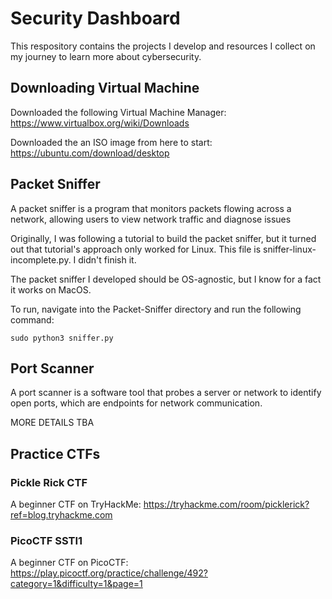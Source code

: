 # Security Dashboard
This respository contains the projects I develop and resources I collect on my journey to learn more about cybersecurity. 

## Downloading Virtual Machine 

Downloaded the following Virtual Machine Manager: https://www.virtualbox.org/wiki/Downloads 

Downloaded the an ISO image from here to start: https://ubuntu.com/download/desktop 

## Packet Sniffer

A packet sniffer is a program that monitors packets flowing across a network, allowing users to view network traffic and diagnose issues

Originally, I was following a tutorial to build the packet sniffer, but it turned out that tutorial's approach only worked for Linux. This file is sniffer-linux-incomplete.py. I didn't finish it. 

The packet sniffer I developed should be OS-agnostic, but I know for a fact it works on MacOS. 

To run, navigate into the Packet-Sniffer directory and run the following command: 

```console
sudo python3 sniffer.py
```

## Port Scanner 

A port scanner is a software tool that probes a server or network to identify open ports, which are endpoints for network communication. 

MORE DETAILS TBA

## Practice CTFs

### Pickle Rick CTF

A beginner CTF on TryHackMe: https://tryhackme.com/room/picklerick?ref=blog.tryhackme.com 

### PicoCTF SSTI1 

A beginner CTF on PicoCTF: https://play.picoctf.org/practice/challenge/492?category=1&difficulty=1&page=1 